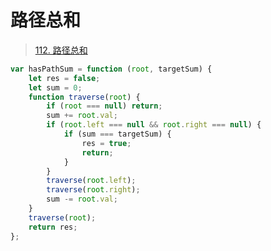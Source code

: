 
# 路径总和



>  [112. 路径总和](https://leetcode.cn/problems/path-sum/)


```javascript
var hasPathSum = function (root, targetSum) {
    let res = false;
    let sum = 0;
    function traverse(root) {
        if (root === null) return;
        sum += root.val;
        if (root.left === null && root.right === null) {
            if (sum === targetSum) {
                res = true;
                return;
            }
        }
        traverse(root.left);
        traverse(root.right);
        sum -= root.val;
    }
    traverse(root);
    return res;
};

```